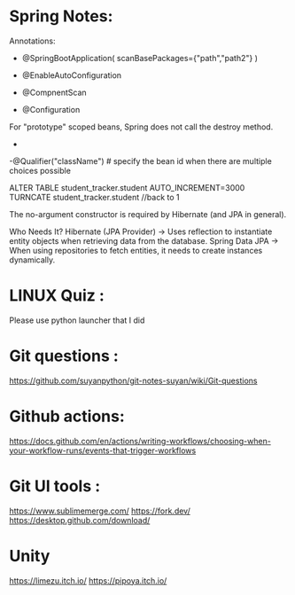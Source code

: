 # Spring Notes: 
Annotations:
- @SpringBootApplication(
scanBasePackages={"path","path2"}
 )

- @EnableAutoConfiguration
- @CompnentScan
- @Configuration

For "prototype" scoped beans, Spring does not call the destroy method. 

- 
-@Qualifier("className")  # specify the bean id when there are multiple choices possible

ALTER TABLE student_tracker.student AUTO_INCREMENT=3000 
TURNCATE student_tracker.student //back to 1


The no-argument constructor is required by Hibernate (and JPA in general).

Who Needs It?
Hibernate (JPA Provider) → Uses reflection to instantiate entity objects when retrieving data from the database.
Spring Data JPA → When using repositories to fetch entities, it needs to create instances dynamically.

# LINUX Quiz :
Please use python launcher that I did

# Git questions :
https://github.com/suyanpython/git-notes-suyan/wiki/Git-questions

# Github actions:
https://docs.github.com/en/actions/writing-workflows/choosing-when-your-workflow-runs/events-that-trigger-workflows

# Git UI tools :

https://www.sublimemerge.com/
https://fork.dev/
https://desktop.github.com/download/

# Unity
https://limezu.itch.io/
https://pipoya.itch.io/
